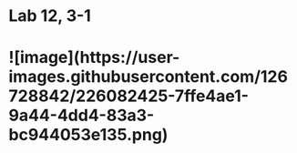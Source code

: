 <h1>Lab 12, 3-1<h1>
![image](https://user-images.githubusercontent.com/126728842/226082425-7ffe4ae1-9a44-4dd4-83a3-bc944053e135.png)
